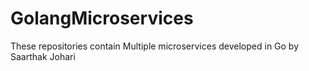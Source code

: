 # GolangMicroservices
These repositories contain Multiple microservices developed in Go by Saarthak Johari
